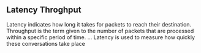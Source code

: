 ## Latency Throghput

Latency indicates how long it takes for packets to reach their destination. Throughput is the term given to the number of packets that are processed within a specific period of time. ... Latency is used to measure how quickly these conversations take place

